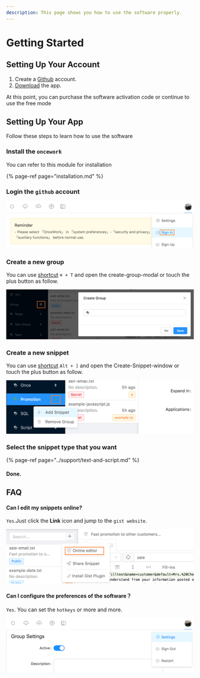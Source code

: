 ```yaml
---
description: This page shows you how to use the software properly.
---
```


# Getting Started

## Setting Up Your Account

1. Create a [Github](https://github.com/join?source=experiment-header-dropdowns-home) account.
2. [Download](https://github.com/oncework/oncework/releases) the app. 

At this point, you can purchase the software activation code or continue to use the free mode

## Setting Up Your App

Follow these steps to learn how to use the software

### Install the `oncework`

You can refer to this module for installation

{% page-ref page="installation.md" %}

### Login the `github` account

![](../.gitbook/assets/image%20%2816%29.png)

### Create a new group

You can use [shortcut](../support/reference/shortcut.md) `⌘ + T` and open the create-group-modal or touch the plus button as follow.

![](../.gitbook/assets/image%20%2823%29.png)

### Create a new snippet

You can use [shortcut](../support/reference/shortcut.md) `Alt + ]` and open the Create-Snippet-window or touch the plus button as follow.

![](../.gitbook/assets/image%20%281%29.png)

### Select the snippet type that you want

{% page-ref page="../support/text-and-script.md" %}

#### Done.

## FAQ

#### Can I edit my snippets online?

`Yes`.Just click the **Link** icon and jump to the `gist website`.

![](../.gitbook/assets/image%20%2811%29.png)

#### Can I configure the preferences of the software？

`Yes`. You can set the `hotkeys` or more and more.

![](../.gitbook/assets/settings.png)

